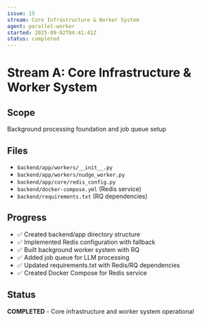 ```yaml
---
issue: 15
stream: Core Infrastructure & Worker System
agent: parallel-worker
started: 2025-09-02T04:41:41Z
status: completed
---
```


# Stream A: Core Infrastructure & Worker System

## Scope
Background processing foundation and job queue setup

## Files
- `backend/app/workers/__init__.py`
- `backend/app/workers/nudge_worker.py`
- `backend/app/core/redis_config.py`
- `backend/docker-compose.yml` (Redis service)
- `backend/requirements.txt` (RQ dependencies)

## Progress
- ✅ Created backend/app directory structure
- ✅ Implemented Redis configuration with fallback
- ✅ Built background worker system with RQ
- ✅ Added job queue for LLM processing
- ✅ Updated requirements.txt with Redis/RQ dependencies
- ✅ Created Docker Compose for Redis service

## Status
**COMPLETED** - Core infrastructure and worker system operational